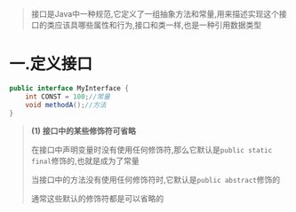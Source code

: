 
>接口是Java中一种规范,它定义了一组抽象方法和常量,用来描述实现这个接口的类应该具哪些属性和行为,接口和类一样,也是一种引用数据类型

# 一.定义接口

```Java
public interface MyInterface {  
    int CONST = 100;//常量  
    void methodA();//方法  
}
```

>**(1) 接口中的某些修饰符可省略**  
>
>在接口中声明变量时没有使用任何修饰符,那么它默认是`public static final`修饰的,也就是成为了常量
>
>当接口中的方法没有使用任何修饰符时,它默认是`public abstract`修饰的  
>
>通常这些默认的修饰符都是可以省略的